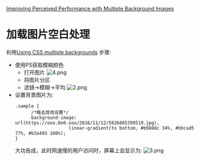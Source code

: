 [Improving Perceived Performance with Multiple Background Images](http://csswizardry.com/2016/10/improving-perceived-performance-with-multiple-background-images/)

# 加载图片空白处理
利用[Using CSS multiple backgrounds](https://developer.mozilla.org/en-US/docs/Web/CSS/CSS_Background_and_Borders/Using_CSS_multiple_backgrounds)
步骤:
- 使用PS获取模糊颜色
  - 打开图片
    ![4.png](https://ooo.0o0.ooo/2016/11/12/5826890e2be8a.png)
  - 将图片分区
  - 滤镜->模糊->平均
    ![2.png](https://ooo.0o0.ooo/2016/11/12/582685e3ba65d.png)
- 设置背景图片为:
  ```
  .sample {
        /*略去其他设置*/
        background-image: url(https://ooo.0o0.ooo/2016/11/12/5826865399519.jpg),
                      linear-gradient(to bottom, #b9888c 34%, #bbcad5 77%, #b3a493 100%);
  }
  ```
  大功告成，此时网速慢的用户访问时，屏幕上会显示为:
  ![3.png](https://ooo.0o0.ooo/2016/11/12/5826886d4f333.png)
    
